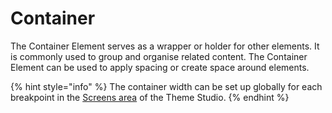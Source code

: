 # Container

The Container Element serves as a wrapper or holder for other elements. It is commonly used to group and organise related content. The Container Element can be used to apply spacing or create space around elements.

{% hint style="info" %}
The container width can be set up globally for each breakpoint in the [Screens area](../theme-studio/screens.md) of the Theme Studio.
{% endhint %}
